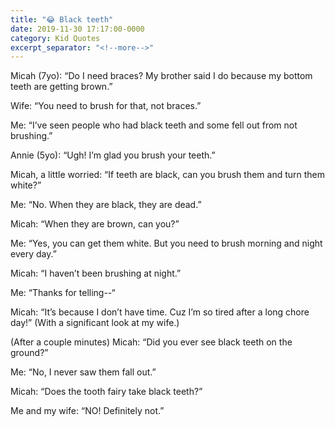 ```yaml
---
title: "😂 Black teeth"
date: 2019-11-30 17:17:00-0000
category: Kid Quotes
excerpt_separator: "<!--more-->"
---
```


Micah (7yo): “Do I need braces? My brother said I do because my bottom teeth are getting brown.”

Wife: “You need to brush for that, not braces.”

Me: “I’ve seen people who had black teeth and some fell out from not brushing.”

Annie (5yo): “Ugh! I’m glad you brush your teeth.”

Micah, a little worried: “If teeth are black, can you brush them and turn them white?”

Me: “No. When they are black, they are dead.”

Micah: “When they are brown, can you?”

Me: “Yes, you can get them white. But you need to brush morning and night every day.”

Micah: “I haven’t been brushing at night.”

Me: “Thanks for telling--“

Micah: “It’s because I don’t have time. Cuz I’m so tired after a long chore day!” (With a significant look at my wife.)

(After a couple minutes) Micah: “Did you ever see black teeth on the ground?”

Me: “No, I never saw them fall out.”

Micah: “Does the tooth fairy take black teeth?”

Me and my wife: “NO! Definitely not.”
<!--more-->